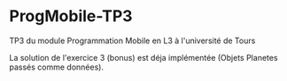 # ProgMobile-TP3
TP3 du module Programmation Mobile en L3 à l'université de Tours

La solution de l'exercice 3 (bonus) est déja implémentée (Objets Planetes passés comme données).
